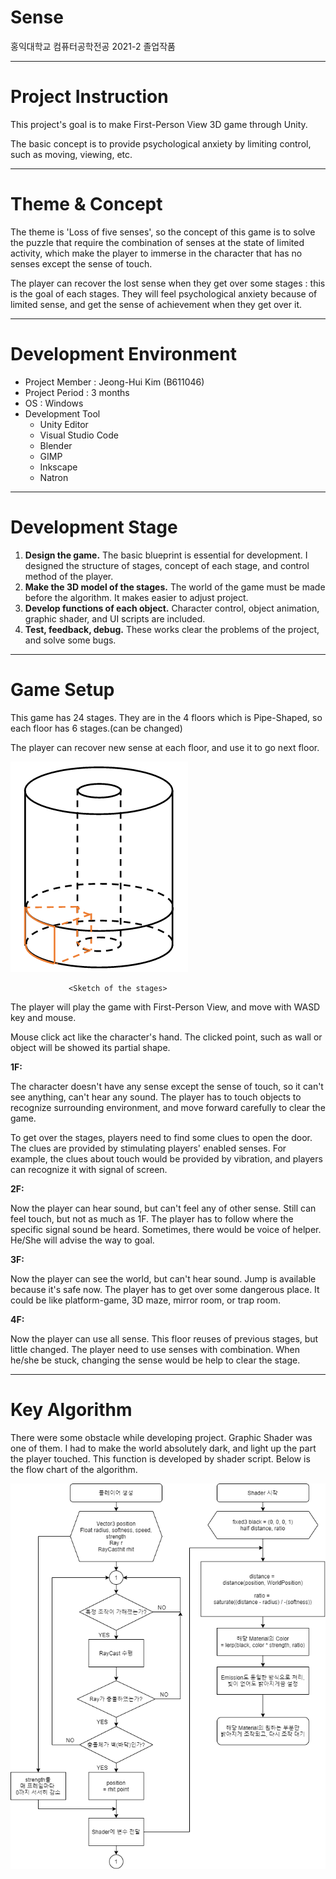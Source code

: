 # Sense
홍익대학교 컴퓨터공학전공 2021-2 졸업작품

---

# Project Instruction

This project's goal is to make First-Person View 3D game through Unity.

The basic concept is to provide psychological anxiety by limiting control, such as moving, viewing, etc.

---

# Theme & Concept

The theme is 'Loss of five senses', so the concept of this game is to solve the puzzle that require the combination of senses at the state of limited activity, which make the player to immerse in the character that has no senses except the sense of touch.

The player can recover the lost sense when they get over some stages : this is the goal of each stages. They will feel psychological anxiety because of limited sense, and get the sense of achievement when they get over it.

---

# Development Environment

- Project Member : Jeong-Hui Kim (B611046)
- Project Period : 3 months
- OS : Windows
- Development Tool
    - Unity Editor
    - Visual Studio Code
    - Blender
    - GIMP
    - Inkscape
    - Natron

---

# Development Stage

1. **Design the game.** The basic blueprint is essential for development. I designed the structure of stages, concept of each stage, and control method of the player.
2. **Make the 3D model of the stages.** The world of the game must be made before the algorithm. It makes easier to adjust project.
3. **Develop functions of each object.** Character control, object animation, graphic shader, and UI scripts are included.
4. **Test, feedback, debug.** These works clear the problems of the project, and solve some bugs.

---

# Game Setup

This game has 24 stages. They are in the 4 floors which is Pipe-Shaped, so each floor has 6 stages.(can be changed)

The player can recover new sense at each floor, and use it to go next floor.

![                 <Sketch of the stages>](readme/%EC%8A%A4%ED%85%8C%EC%9D%B4%EC%A7%80_%EA%B0%84%EB%9E%B5%EB%8F%84.png)

                 <Sketch of the stages>

The player will play the game with First-Person View, and move with WASD key and mouse.

Mouse click act like the character's hand. The clicked point, such as wall or object will be showed its partial shape.

**1F:**

The character doesn't have any sense except the sense of touch, so it can't see anything, can't hear any sound. The player has to touch objects to recognize surrounding environment, and move forward carefully to clear the game.

To get over the stages, players need to find some clues to open the door. The clues are provided by stimulating players' enabled senses. For example, the clues about touch would be provided by vibration, and players can recognize it with signal of screen.

**2F:**

Now the player can hear sound, but can't feel any of other sense. Still can feel touch, but not as much as 1F. The player has to follow where the specific signal sound be heard. Sometimes, there would be voice of helper. He/She will advise the way to goal.

**3F:**

Now the player can see the world, but can't hear sound. Jump is available because it's safe now. The player has to get over some dangerous place.  It could be like platform-game, 3D maze, mirror room, or trap room.

**4F:**

Now the player can use all sense. This floor reuses of previous stages, but little changed. The player need to use senses with combination. When he/she be stuck, changing the sense would be help to clear the stage.

---

# Key Algorithm

There were some obstacle while developing project. Graphic Shader was one of them. I had to make the world absolutely dark, and light up the part the player touched. This function is developed by shader script. Below is the flow chart of the algorithm.

![Project2Algorithm.png](readme/Project2Algorithm.png)
